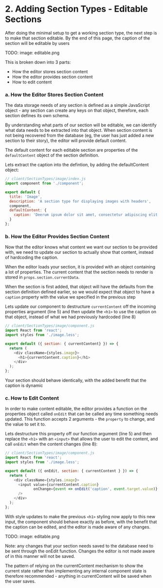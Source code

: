 # 2. Adding Section Types - Editable Sections

After doing the minimal setup to get a working section type, the next step is to make that section editable.  By the end of this page, the caption of the section will be editable by users

TODO: image: editable.png

This is broken down into 3 parts:

  - How the editor stores section content
  - How the editor provides section content
  - How to edit content

### a. How the Editor Stores Section Content
The data storage needs of any section is defined as a simple JavaScript object - any section can create any keys on that object, therefore, each section defines its own schema.

By understanding what parts of our section will be editable, we can identify what data needs to be extracted into that object.  When section content is not being recovered from the database (eg, the user has just added a new section to their story), the editor will provide default content.

The default content for each editable section are properties of the `defaultContent` object of the section definition.

Lets extract the caption into the defintion, by adding the defaultContent object:

```js
// client/SectionTypes/image/index.js
import component from './component';

export default {
  title: 'Image',
  description: 'A section type for displaying images with headers',
  component,
  defaultContent: {
    caption: 'Deerum ipsum dolor sit amet, consectetur adipiscing elit'
  }
};
```

### b. How the Editor Provides Section Content
Now that the editor knows what content we want our section to be provided with, we need to update our section to actually show that content, instead of hardcoding the caption.

When the editor loads your section, it is provided with an object containing a lot of properties.  The current content that the section needs to render is stored in `props.section.currentData`.

When the section is first added, that object will have the defaults from the section definition defined earlier, so we would expect that object to have a `caption` property with the value we specified in the previous step

Lets update our component to destructure `currentContent` off the incoming properties argument (line 5) and then update the `<h1>` to use the caption on that object, instead of what we had previously hardcoded (line 8)

```js
// client/SectionTypes/image/component.js
import React from 'react';
import styles from './image.less';

export default ({ section: { currentContent} }) => {
  return (
    <div className={styles.image}>
      <h1>{currentContent.caption}</h1>
    </div>
  );
};
```
Your section should behave identically, with the added benefit that the caption is dynamic

### c. How to Edit Content
In order to make content editable, the editor provides a function on the properties object called `onEdit` that can be called any time something needs updated.  This function accepts 2 arguments - the `property` to change, and the value to set it to.

Lets destructure this property off our function argument (line 5) and then replace the `<h1>` with an `<input>` that allows the user to edit the content, and call `onEdit` when the content changes (line 8):

```js
// client/SectionTypes/image/component.js
import React from 'react';
import styles from './image.less';

export default ({ onEdit, section: { currentContent } }) => {
  return (
    <div className={styles.image}>
      <input value={currentContent.caption}
             onChange={event => onEdit('caption', event.target.value)}
      />
    </div>
  );
};
```
With style updates to make the previous `<h1>` styling now apply to this new input, the component should behave exactly as before, with the benefit that the caption can be edited, and the editor is made aware of any changes.

TODO: image: editable.png

Note: any changes that your section needs saved to the database need to be sent through the onEdit function.  Changes the editor is not made aware of in this manner will not be saved.

The pattern of relying on the currentContent mechanism to show the current state rather than implementing any internal component state is therefore recommended - anything in currentContent will be saved when the user saves.
